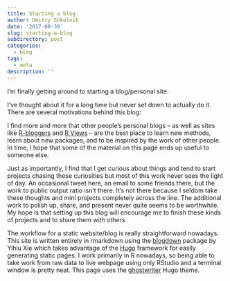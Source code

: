 ```yaml
---
title: Starting a blog
author: Dmitry Shkolnik
date: '2017-08-30'
slug: starting-a-blog
subdirectory: post
categories:
  - blog
tags:
  - meta
description: ''
---
```

I’m finally getting around to starting a blog/personal site.
 
I’ve thought about it for a long time but never set down to actually do it. There are several motivations behind this blog:
 
I find more and more that other people’s personal blogs – as well as sites like [R-bloggers](https://www.r-bloggers.com/) and [R Views](https://rviews.rstudio.com/) – are the best place to learn new methods, learn about new packages, and to be inspired by the work of other people. In time, I hope that some of the material on this page ends up useful to someone else.
 
Just as importantly, I find that I get curious about things and tend to start projects chasing these curiosities but most of this work never sees the light of day. An occasional tweet here, an email to some friends there, but the work to public output ratio isn’t there. It’s not there because I seldom take these thoughts and mini projects completely across the line. The additional work to polish up, share, and present never quite seems to be worthwhile. My hope is that setting up this blog will encourage me to finish these kinds of projects and to share them with others.
 
The workflow for a static website/blog is really straightforward nowadays. This site is written entirely in rmarkdown using the [blogdown]( https://github.com/rstudio/blogdown) package by Yihiu Xie which takes advantage of the [Hugo](https://gohugo.io/) framework for easily generating static pages. I work primarily in R nowadays, so being able to take work from raw data to live webpage using only RStudio and a terminal window is pretty neat. This page uses the [ghostwriter](https://github.com/jbub/ghostwriter) Hugo theme.